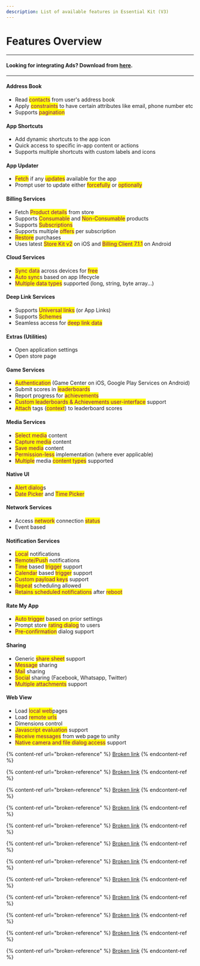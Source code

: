 ```yaml
---
description: List of available features in Essential Kit (V3)
---
```


# Features Overview

***

#### Looking for integrating Ads? Download from [here](https://u3d.as/37du).

***

#### Address Book

* Read <mark style="color:purple;">contacts</mark> from user's address book
* Apply <mark style="color:purple;">constraints</mark> to have certain attributes like email, phone number etc
* Supports <mark style="color:purple;">pagination</mark>

#### App Shortcuts

* Add dynamic shortcuts to the app icon
* Quick access to specific in-app content or actions
* Supports multiple shortcuts with custom labels and icons

#### App Updater

* <mark style="color:purple;">Fetch</mark> if any <mark style="color:purple;">updates</mark> available for the app
* Prompt user to update either <mark style="color:purple;">forcefully</mark> or <mark style="color:purple;">optionally</mark>

#### Billing Services

* Fetch <mark style="color:purple;">Product details</mark> from store
* Supports <mark style="color:purple;">Consumable</mark> and <mark style="color:purple;">Non-Consumable</mark> products
* Supports <mark style="color:purple;">Subscriptions</mark>
* Supports multiple <mark style="color:purple;">offers</mark> per subscription
* <mark style="color:purple;">Restore</mark> purchases
* Uses latest <mark style="color:purple;">Store Kit v2</mark> on iOS and <mark style="color:purple;">Billing Client 7.1.1</mark> on Android

#### Cloud Services

* <mark style="color:purple;">Sync data</mark> across devices for <mark style="color:purple;">free</mark>
* <mark style="color:purple;">Auto sync</mark>s based on app lifecycle
* <mark style="color:purple;">Multiple data types</mark> supported (long, string, byte array...)

#### Deep Link Services

* Supports <mark style="color:purple;">Universal links</mark> (or App Links)
* Supports <mark style="color:purple;">Schemes</mark>
* Seamless access for <mark style="color:purple;">deep link data</mark>

#### Extras (Utilities)

* Open application settings
* Open store page

#### Game Services

* <mark style="color:purple;">Authentication</mark> (Game Center on iOS, Google Play Services on Android)
* Submit scores in <mark style="color:purple;">leaderboards</mark>
* Report progress for <mark style="color:purple;">achievements</mark>
* <mark style="color:purple;">Custom leaderboards & Achievements user-interface</mark> support
* <mark style="color:purple;">Attach</mark> tags (<mark style="color:purple;">context</mark>) to leaderboard scores

#### Media Services

* <mark style="color:purple;">Select media</mark> content
* <mark style="color:purple;">Capture media</mark> content
* <mark style="color:purple;">Save media</mark> content
* <mark style="color:purple;">Permission-less</mark> implementation (where ever applicable)
* <mark style="color:purple;">Multiple</mark> media <mark style="color:purple;">content types</mark> supported

#### Native UI

* <mark style="color:purple;">Alert dialog</mark>s
* <mark style="color:purple;">Date Picker</mark> and <mark style="color:purple;">Time Picker</mark>

#### Network Services

* Access <mark style="color:purple;">network</mark> connection <mark style="color:purple;">status</mark>
* Event based

#### Notification Services

* <mark style="color:purple;">Local</mark> notifications
* <mark style="color:purple;">Remote/Push</mark> notifications
* <mark style="color:purple;">Time</mark> based <mark style="color:purple;">trigger</mark> support
* <mark style="color:purple;">Calendar</mark> based <mark style="color:purple;">trigger</mark> support
* <mark style="color:purple;">Custom payload keys</mark> support
* <mark style="color:purple;">Repeat</mark> scheduling allowed
* <mark style="color:purple;">Retains scheduled notifications</mark> after <mark style="color:purple;">reboot</mark>

#### Rate My App

* <mark style="color:purple;">Auto trigger</mark> based on prior settings
* Prompt store <mark style="color:purple;">rating dialog</mark> to users
* <mark style="color:purple;">Pre-confirmation</mark> dialog support

#### Sharing

* Generic <mark style="color:purple;">share sheet</mark> support
* <mark style="color:purple;">Message</mark> sharing
* <mark style="color:purple;">Mail</mark> sharing
* <mark style="color:purple;">Social</mark> sharing (Facebook, Whatsapp, Twitter)
* <mark style="color:purple;">Multiple attachments</mark> support

#### Web View

* Load <mark style="color:purple;">local web</mark>pages&#x20;
* Load <mark style="color:purple;">remote urls</mark>
* Dimensions control
* <mark style="color:purple;">Javascript evaluation</mark> support
* <mark style="color:purple;">Receive messages</mark> from web page to unity
* <mark style="color:purple;">Native camera and file dialog access</mark> support





























{% content-ref url="broken-reference" %}
[Broken link](broken-reference)
{% endcontent-ref %}

{% content-ref url="broken-reference" %}
[Broken link](broken-reference)
{% endcontent-ref %}

{% content-ref url="broken-reference" %}
[Broken link](broken-reference)
{% endcontent-ref %}

{% content-ref url="broken-reference" %}
[Broken link](broken-reference)
{% endcontent-ref %}

{% content-ref url="broken-reference" %}
[Broken link](broken-reference)
{% endcontent-ref %}

{% content-ref url="broken-reference" %}
[Broken link](broken-reference)
{% endcontent-ref %}

{% content-ref url="broken-reference" %}
[Broken link](broken-reference)
{% endcontent-ref %}

{% content-ref url="broken-reference" %}
[Broken link](broken-reference)
{% endcontent-ref %}

{% content-ref url="broken-reference" %}
[Broken link](broken-reference)
{% endcontent-ref %}

{% content-ref url="broken-reference" %}
[Broken link](broken-reference)
{% endcontent-ref %}

{% content-ref url="broken-reference" %}
[Broken link](broken-reference)
{% endcontent-ref %}

{% content-ref url="broken-reference" %}
[Broken link](broken-reference)
{% endcontent-ref %}

